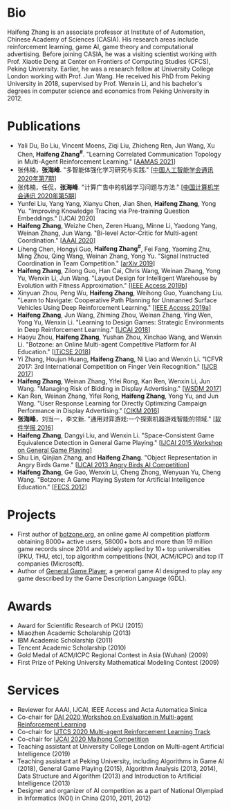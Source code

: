 # Bio

Haifeng Zhang is an associate professor at Institute of of Automation, Chinese Academy of Sciences (CASIA). His research areas include reinforcement learning, game AI, game theory and computational advertising. Before joining CASIA, he was a visiting scientist working with Prof. Xiaotie Deng at Center on Frontiers of Computing Studies (CFCS), Peking University. Earlier, he was a research fellow at University College London working with Prof. Jun Wang. He received his PhD from Peking University in 2018, supervised by Prof. Wenxin Li, and his bachelor's degrees in computer science and economics from Peking University in 2012.

# Publications

  - Yali Du, Bo Liu, Vincent Moens, Ziqi Liu, Zhicheng Ren, Jun Wang, Xu Chen, **Haifeng Zhang<sup>#</sup>**. "Learning Correlated Communication Topology in Multi-Agent Reinforcement Learning." [[AAMAS 2021]]
  - 张伟楠，**张海峰**. "多智能体强化学习研究与实践." [[中国人工智能学会通讯 2020年第7期]]
  - 张伟楠，任侃，**张海峰**. "计算广告中的机器学习问题与方法." [[中国计算机学会通讯 2020年第5期]]
  - Yunfei Liu, Yang Yang, Xianyu Chen, Jian Shen, **Haifeng Zhang**, Yong Yu. "Improving Knowledge Tracing via Pre-training Question Embeddings." [IJCAI 2020]
  - **Haifeng Zhang**, Weizhe Chen, Zeren Huang, Minne Li, Yaodong Yang, Weinan Zhang, Jun Wang. "Bi-level Actor-Critic for Multi-agent Coordination." [[AAAI 2020]]
  - Liheng Chen, Hongyi Guo, **Haifeng Zhang<sup>#</sup>**, Fei Fang, Yaoming Zhu, Ming Zhou, Qing Wang, Weinan Zhang, Yong Yu. "Signal Instructed Coordination in Team Competition." [[arXiv 2019]]
  - **Haifeng Zhang**, Zilong Guo, Han Cai, Chris Wang, Weinan Zhang, Yong Yu, Wenxin Li, Jun Wang. "Layout Design for Intelligent Warehouse by Evolution with Fitness Approximation." [[IEEE Access 2019b]]
  - Xinyuan Zhou, Peng Wu, **Haifeng Zhang**, Weihong Guo, Yuanchang Liu. "Learn to Navigate: Cooperative Path Planning for Unmanned Surface Vehicles Using Deep Reinforcement Learning." [[IEEE Access 2019a]]
  - **Haifeng Zhang**, Jun Wang, Zhiming Zhou, Weinan Zhang, Ying Wen, Yong Yu, Wenxin Li. "Learning to Design Games: Strategic Environments in Deep Reinforcement Learning." [[IJCAI 2018]]
  - Haoyu Zhou, **Haifeng Zhang**, Yushan Zhou, Xinchao Wang, and Wenxin Li. "Botzone: an Online Multi-agent Competitive Platform for AI Education." [[ITiCSE 2018]]
  - Yi Zhang, Houjun Huang, **Haifeng Zhang**, Ni Liao and Wenxin Li. "ICFVR 2017: 3rd International Competition on Finger Vein Recognition." [[IJCB 2017]]
  - **Haifeng Zhang**, Weinan Zhang, Yifei Rong, Kan Ren, Wenxin Li, Jun Wang. "Managing Risk of Bidding in Display Advertising." [[WSDM 2017]]
  - Kan Ren, Weinan Zhang, Yifei Rong, **Haifeng Zhang**, Yong Yu, and Jun Wang. "User Response Learning for Directly Optimizing Campaign Performance in Display Advertising." [[CIKM 2016]]
  - **张海峰**，刘当一，李文新. "通用对弈游戏:一个探索机器游戏智能的领域." [[软件学报 2016]]
  - **Haifeng Zhang**, Dangyi Liu, and Wenxin Li. "Space-Consistent Game Equivalence Detection in General Game Playing." [[IJCAI 2015 Workshop on General Game Playing]]
  - Shu Lin, Qinjian Zhang, and **Haifeng Zhang**. "Object Representation in Angry Birds Game." [[IJCAI 2013 Angry Birds AI Competition]] 
  - **Haifeng Zhang**, Ge Gao, Wenxin Li, Cheng Zhong, Wenyuan Yu, Cheng Wang. "Botzone: A Game Playing System for Artificial Intelligence Education." [[FECS 2012]]

# Projects
  - First author of [botzone.org], an online game AI competition platform obtaining 8000+ active users, 58000+ bots and more than 19 million game records since 2014 and widely applied by 10+ top universities (PKU, THU, etc), top algorithm competitions (NOI, ACM/ICPC) and top IT companies (Microsoft).
  - Author of [General Game Player], a general game AI designed to play any game described by the Game Description Language (GDL). 

# Awards
  - Award for Scientific Research of PKU (2015)
  - Miaozhen Academic Scholarship (2013)
  - IBM Academic Scholarship (2011)
  - Tencent Academic Scholarship (2010)
  - Gold Medal of ACM/ICPC Regional Contest in Asia (Wuhan) (2009)
  - First Prize of Peking University Mathematical Modeling Contest (2009)

# Services
  - Reviewer for AAAI, IJCAI, IEEE Access and Acta Automatica Sinica
  - Co-chair for [DAI 2020 Workshop on Evaluation in Multi-agent Reinforcement Learning]
  - Co-chair for [IJTCS 2020 Multi-agent Reinforcement Learning Track]
  - Co-chair for [IJCAI 2020 Majhong Competition]
  - Teaching assistant at University College London on Multi-agent Artificial Intelligence (2019)
  - Teaching assistant at Peking University, including Algorithms in Game AI (2018), General Game Playing (2015), Algorithm Analysis (2013, 2014), Data Structure and Algorithm (2013) and Introduction to Artificial Intelligence (2013)
  - Designer and organizer of AI competition as a part of National Olympiad in Informatics (NOI) in China (2010, 2011, 2012)

   [AAMAS 2021]: http://www.ifaamas.org/Proceedings/aamas2021/pdfs/p456.pdf
   [中国人工智能学会通讯 2020年第7期]: http://www.caai.cn/index.php?s=/home/article/qikandetail/year/2020/month/07.html
   [中国计算机学会通讯 2020年第5期]: https://dl.ccf.org.cn/institude/institudeDetail?id=4926584240883712
   [AAAI 2020]: https://arxiv.org/abs/1909.03510
   [arXiv 2019]: https://arxiv.org/pdf/1909.04224.pdf
   [IEEE Access 2019b]: https://ieeexplore.ieee.org/stamp/stamp.jsp?tp=&arnumber=8901128
   [IEEE Access 2019a]: https://ieeexplore.ieee.org/stamp/stamp.jsp?tp=&arnumber=8897592
   [IJCAI 2018]: https://arxiv.org/abs/1707.01310
   [ITiCSE 2018]: https://dl.acm.org/citation.cfm?id=3197099
   [IJCB 2017]: https://arxiv.org/abs/1801.01262
   [WSDM 2017]: https://arxiv.org/abs/1701.02433
   [CIKM 2016]: http://discovery.ucl.ac.uk/1524035/1/wang_p679-ren.pdf
   [软件学报 2016]: http://www.jos.org.cn/jos/ch/reader/view_abstract.aspx?flag=1&file_no=4928&journal_id=jos
   [IJCAI 2015 Workshop on General Game Playing]: http://giga15.ru.is/giga15-paper6.pdf
   [IJCAI 2013 Angry Birds AI Competition]: https://203.124.117.106/2013-Papers/Symposium/julyplayer.pdf
   [FECS 2012]: https://pdfs.semanticscholar.org/f095/78dc3eb459b8e0bba1288dc81ed65830ca63.pdf
   [botzone.org]: http://www.botzone.org
   [General Game Player]: https://github.com/pkuzhf/ggpplayer
   [IJTCS 2020 Multi-agent Reinforcement Learning Track]: https://econcs.pku.edu.cn/ijtcs2020/IJTCS2020.html
   [IJCAI 2020 Majhong Competition]: https://botzone.org.cn/static/gamecontest2020a.html
   [DAI 2020 Workshop on Evaluation in Multi-agent Reinforcement Learning]: https://marl-evaluation.github.io/

